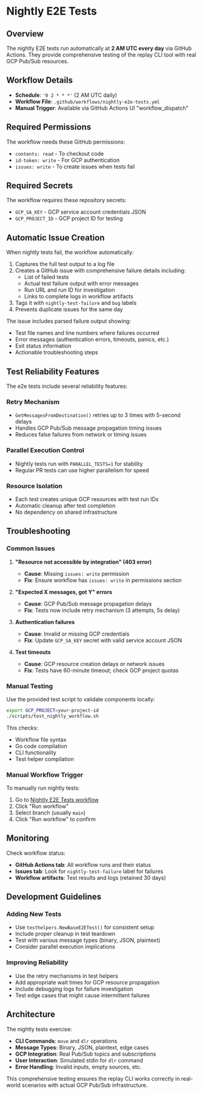 # Nightly E2E Tests

## Overview

The nightly E2E tests run automatically at **2 AM UTC every day** via GitHub Actions. They provide comprehensive testing of the replay CLI tool with real GCP Pub/Sub resources.

## Workflow Details

- **Schedule**: `'0 2 * * *'` (2 AM UTC daily)
- **Workflow File**: `.github/workflows/nightly-e2e-tests.yml`
- **Manual Trigger**: Available via GitHub Actions UI "workflow_dispatch"

## Required Permissions

The workflow needs these GitHub permissions:
- `contents: read` - To checkout code
- `id-token: write` - For GCP authentication  
- `issues: write` - To create issues when tests fail

## Required Secrets

The workflow requires these repository secrets:
- `GCP_SA_KEY` - GCP service account credentials JSON
- `GCP_PROJECT_ID` - GCP project ID for testing

## Automatic Issue Creation

When nightly tests fail, the workflow automatically:
1. Captures the full test output to a log file
2. Creates a GitHub issue with comprehensive failure details including:
   - List of failed tests
   - Actual test failure output with error messages
   - Run URL and run ID for investigation
   - Links to complete logs in workflow artifacts
3. Tags it with `nightly-test-failure` and `bug` labels
4. Prevents duplicate issues for the same day

The issue includes parsed failure output showing:
- Test file names and line numbers where failures occurred
- Error messages (authentication errors, timeouts, panics, etc.)
- Exit status information
- Actionable troubleshooting steps

## Test Reliability Features

The e2e tests include several reliability features:

### Retry Mechanism
- `GetMessagesFromDestination()` retries up to 3 times with 5-second delays
- Handles GCP Pub/Sub message propagation timing issues
- Reduces false failures from network or timing issues

### Parallel Execution Control
- Nightly tests run with `PARALLEL_TESTS=1` for stability
- Regular PR tests can use higher parallelism for speed

### Resource Isolation
- Each test creates unique GCP resources with test run IDs
- Automatic cleanup after test completion
- No dependency on shared infrastructure

## Troubleshooting

### Common Issues

1. **"Resource not accessible by integration" (403 error)**
   - **Cause**: Missing `issues: write` permission
   - **Fix**: Ensure workflow has `issues: write` in permissions section

2. **"Expected X messages, got Y" errors**
   - **Cause**: GCP Pub/Sub message propagation delays
   - **Fix**: Tests now include retry mechanism (3 attempts, 5s delay)

3. **Authentication failures**
   - **Cause**: Invalid or missing GCP credentials
   - **Fix**: Update `GCP_SA_KEY` secret with valid service account JSON

4. **Test timeouts**
   - **Cause**: GCP resource creation delays or network issues
   - **Fix**: Tests have 60-minute timeout; check GCP project quotas

### Manual Testing

Use the provided test script to validate components locally:
```bash
export GCP_PROJECT=your-project-id
./scripts/test_nightly_workflow.sh
```

This checks:
- Workflow file syntax
- Go code compilation
- CLI functionality
- Test helper compilation

### Manual Workflow Trigger

To manually run nightly tests:
1. Go to [Nightly E2E Tests workflow](https://github.com/graysonkuhns/replay/actions/workflows/nightly-e2e-tests.yml)
2. Click "Run workflow" 
3. Select branch (usually `main`)
4. Click "Run workflow" to confirm

## Monitoring

Check workflow status:
- **GitHub Actions tab**: All workflow runs and their status
- **Issues tab**: Look for `nightly-test-failure` label for failures
- **Workflow artifacts**: Test results and logs (retained 30 days)

## Development Guidelines

### Adding New Tests
- Use `testhelpers.NewBaseE2ETest()` for consistent setup
- Include proper cleanup in test teardown
- Test with various message types (binary, JSON, plaintext)
- Consider parallel execution implications

### Improving Reliability
- Use the retry mechanisms in test helpers
- Add appropriate wait times for GCP resource propagation
- Include debugging logs for failure investigation
- Test edge cases that might cause intermittent failures

## Architecture

The nightly tests exercise:
- **CLI Commands**: `move` and `dlr` operations
- **Message Types**: Binary, JSON, plaintext, edge cases
- **GCP Integration**: Real Pub/Sub topics and subscriptions
- **User Interaction**: Simulated stdin for `dlr` command
- **Error Handling**: Invalid inputs, empty sources, etc.

This comprehensive testing ensures the replay CLI works correctly in real-world scenarios with actual GCP Pub/Sub infrastructure.